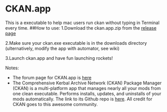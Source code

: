 # CKAN.app
This is a executable to help mac users run ckan without typing in Terminal every time.
##How to use:
1.Download the ckan.app.zip from the [release page](https://github.com/Maxzhao1999/CKAN.app/releases)  

2.Make sure your ckan.exe executable is in the downloads directory (ulternatively, modify the app with automator, see wiki) 

3.Launch ckan.app and have fun launching rockets!


Notes:
- The forum page for CKAN.app is [here](http://forum.kerbalspaceprogram.com/index.php?/topic/154888-macckanapp/)
- The Comprehensive Kerbal Archive Network (CKAN) Package Manager (CKAN) is a multi-platform app that manages nearly all your mods from one clean executable. Performs installs, updates, and uninstalls of your mods automatically. The link to its Github repo is [here](https://github.com/KSP-CKAN/CKAN/wiki). All credit for CKAN goes to this awesome community.
